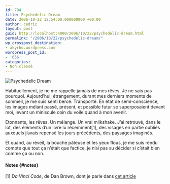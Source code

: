 ```yaml
---
id: 704
title: Psychedelic Dream
date: 2006-10-22 12:54:00.000000000 +00:00
author: cedric
layout: post
guid: http://localhost:4000/2006/10/22/psychedelic-dream.html
permalink: "/2006/10/22/psychedelic-dream/"
wp_crosspost_destination:
- akyrho.wordpress.com
wordpress_post_id:
- '656'
categories:
- Non classé
---
```

![Psychedelic Dream](/images/images/632476_33416426.jpg)

Habituellement, je ne me rappelle jamais de mes rêves. Je ne sais pas pourquoi. Aujourd’hui, étrangement, durant mes derniers moments de sommeil, je me suis senti bercé. Transporté. En état de semi-conscience, les images mélant passé, présent, et possible futur se superposaient devant moi, levant un miniscule coin du voile quand à mon avenir.

Etonnants, les rêves. Un mélange. Un vrai milkshake. J’ai retrouvé, dans le lot, des éléments d’un livre lu récemment[1], des visages en partie oubliés auxquels j’avais repensé les jours précédents, des paysages imaginés.

Et quand, au réveil, la bouche pâteuse et les yeux flous, je me suis rendu compte que tout ça n’était que factice, je n’ai pas su décider si c’était bien comme ça ou non.

#### Notes {#notes}

[1] _Da Vinci Code_, de Dan Brown, dont je parle dans [cet article](http://www.parenthese.be/blog/2006/10/21/Da-Vinci-Code)